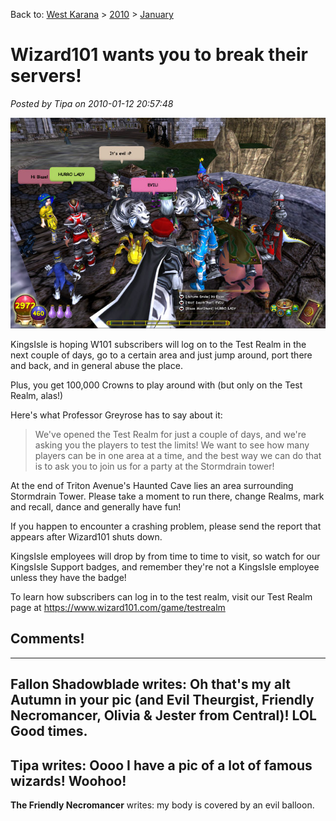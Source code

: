 Back to: [West Karana](/posts/westkarana.md) > [2010](/posts/2010/westkarana.md) > [January](./westkarana.md)
# Wizard101 wants you to break their servers!

*Posted by Tipa on 2010-01-12 20:57:48*

[![](../../../uploads/2010/01/WizardGraphicalClient-2010-01-12-20-32-37-82.jpg "Party at Stormdrain Tower!")](../../../uploads/2010/01/WizardGraphicalClient-2010-01-12-20-32-37-82.jpg)

KingsIsle is hoping W101 subscribers will log on to the Test Realm in the next couple of days, go to a certain area and just jump around, port there and back, and in general abuse the place.

Plus, you get 100,000 Crowns to play around with (but only on the Test Realm, alas!)

Here's what Professor Greyrose has to say about it:


> We've opened the Test Realm for just a couple of days, and we're asking you the players to test the limits! We want to see how many players can be in one area at a time, and the best way we can do that is to ask you to join us for a party at the Stormdrain tower! 

At the end of Triton Avenue's Haunted Cave lies an area surrounding Stormdrain Tower. Please take a moment to run there, change Realms, mark and recall, dance and generally have fun! 

If you happen to encounter a crashing problem, please send the report that appears after Wizard101 shuts down. 

KingsIsle employees will drop by from time to time to visit, so watch for our KingsIsle Support badges, and remember they're not a KingsIsle employee unless they have the badge! 

To learn how subscribers can log in to the test realm, visit our Test Realm page at <https://www.wizard101.com/game/testrealm> 




## Comments!
---
**Fallon Shadowblade** writes: Oh that's my alt Autumn in your pic (and Evil Theurgist, Friendly Necromancer, Olivia & Jester from Central)! LOL Good times.
---
**Tipa** writes: Oooo I have a pic of a lot of famous wizards! Woohoo!
---
**The Friendly Necromancer** writes: my body is covered by an evil balloon.
